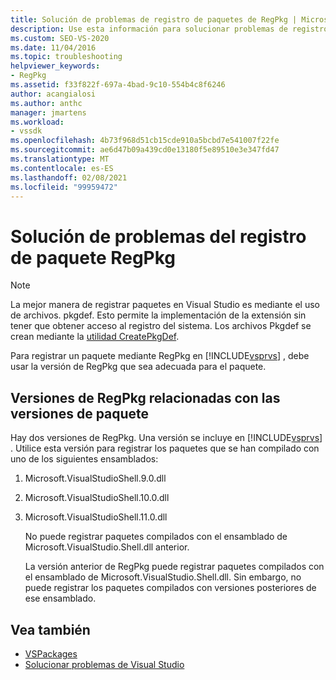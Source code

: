 ```yaml
---
title: Solución de problemas de registro de paquetes de RegPkg | Microsoft Docs
description: Use esta información para solucionar problemas de registro de paquetes de RegPkg en Visual Studio. Use la versión de RegPkg que sea adecuada para el paquete.
ms.custom: SEO-VS-2020
ms.date: 11/04/2016
ms.topic: troubleshooting
helpviewer_keywords:
- RegPkg
ms.assetid: f33f822f-697a-4bad-9c10-554b4c8f6246
author: acangialosi
ms.author: anthc
manager: jmartens
ms.workload:
- vssdk
ms.openlocfilehash: 4b73f968d51cb15cde910a5bcbd7e541007f22fe
ms.sourcegitcommit: ae6d47b09a439cd0e13180f5e89510e3e347fd47
ms.translationtype: MT
ms.contentlocale: es-ES
ms.lasthandoff: 02/08/2021
ms.locfileid: "99959472"
---
```

# <a name="troubleshooting-regpkg-package-registration"></a>Solución de problemas del registro de paquete RegPkg
> [!NOTE]
> La mejor manera de registrar paquetes en Visual Studio es mediante el uso de archivos. pkgdef. Esto permite la implementación de la extensión sin tener que obtener acceso al registro del sistema. Los archivos Pkgdef se crean mediante la [utilidad CreatePkgDef](../../extensibility/internals/createpkgdef-utility.md).

 Para registrar un paquete mediante RegPkg en [!INCLUDE[vsprvs](../../code-quality/includes/vsprvs_md.md)] , debe usar la versión de RegPkg que sea adecuada para el paquete.

## <a name="regpkg-versions-related-to-package-versions"></a>Versiones de RegPkg relacionadas con las versiones de paquete
 Hay dos versiones de RegPkg. Una versión se incluye en [!INCLUDE[vsprvs](../../code-quality/includes/vsprvs_md.md)] . Utilice esta versión para registrar los paquetes que se han compilado con uno de los siguientes ensamblados:

1. Microsoft.VisualStudioShell.9.0.dll

2. Microsoft.VisualStudioShell.10.0.dll

3. Microsoft.VisualStudioShell.11.0.dll

   No puede registrar paquetes compilados con el ensamblado de Microsoft.VisualStudio.Shell.dll anterior.

   La versión anterior de RegPkg puede registrar paquetes compilados con el ensamblado de Microsoft.VisualStudio.Shell.dll. Sin embargo, no puede registrar los paquetes compilados con versiones posteriores de ese ensamblado.

## <a name="see-also"></a>Vea también
- [VSPackages](../../extensibility/internals/vspackages.md)
- [Solucionar problemas de Visual Studio](/troubleshoot/visualstudio/welcome-visual-studio/)

